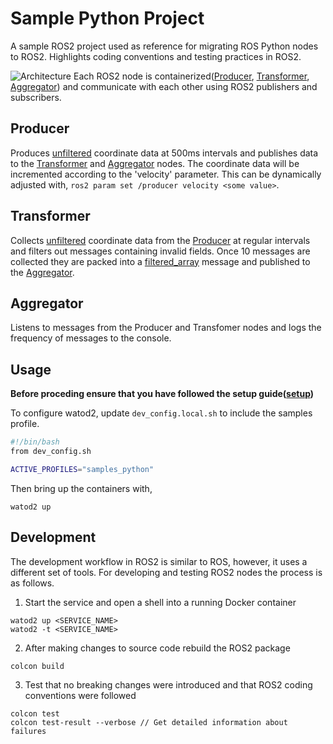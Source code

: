 # Sample Python Project
A sample ROS2 project used as reference for migrating ROS Python nodes to ROS2. Highlights coding conventions and testing practices in ROS2.

![Architecture](https://user-images.githubusercontent.com/65926174/213855531-8a663eac-8637-4d8a-adb3-9982d140f7b8.png)
Each ROS2 node is containerized([Producer](../../../docker/samples/python/producer.Dockerfile), [Transformer](../../../docker/samples/python/transformer.Dockerfile), [Aggregator](../../../docker/samples/python/aggregator.Dockerfile)) and communicate with each other using ROS2 publishers and subscribers.

## Producer
Produces [unfiltered](../../ros_msgs/sample_msgs/msg/Unfiltered.msg) coordinate data at 500ms intervals and publishes data to the [Transformer](#transformer) and [Aggregator](#aggregator) nodes. The coordinate data will be incremented according to the 'velocity' parameter. This can be dynamically adjusted with, `ros2 param set /producer velocity <some value>`.

## Transformer
Collects [unfiltered](../../ros_msgs/sample_msgs/msg/Unfiltered.msg) coordinate data from the [Producer](#producer) at regular intervals and filters out messages containing invalid fields. Once 10 messages are collected they are packed into a [filtered_array](../../ros_msgs/sample_msgs/msg/FilteredArray.msg) message and published to the [Aggregator](#aggregator).

## Aggregator
Listens to messages from the Producer and Transfomer nodes and logs the frequency of messages to the console.

## Usage
**Before proceding ensure that you have followed the setup guide([setup](../../../docs/setup.md))**

To configure watod2, update `dev_config.local.sh` to include the samples profile.
```bash
#!/bin/bash
from dev_config.sh

ACTIVE_PROFILES="samples_python"
```

Then bring up the containers with,
```
watod2 up
```

## Development
The development workflow in ROS2 is similar to ROS, however, it uses a different set
of tools. For developing and testing ROS2 nodes the process is as follows.
1. Start the service and open a shell into a running Docker container
```
watod2 up <SERVICE_NAME>
watod2 -t <SERVICE_NAME>
```
2. After making changes to source code rebuild the ROS2 package
```
colcon build
```
3. Test that no breaking changes were introduced and that ROS2 coding conventions were followed
```
colcon test
colcon test-result --verbose // Get detailed information about failures
```
